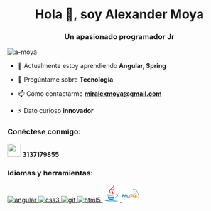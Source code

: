 <h1 align="center">Hola 👋, soy Alexander Moya</h1>
<h3 align="center">Un apasionado programador Jr</h3>

<p align="left"> <img src="https://komarev.com/ghpvc/?username=a-moya&label=Profile%20views&color=0e75b6&style=flat" alt="a-moya" /> </p>

- 🌱 Actualmente estoy aprendiendo **Angular, Spring**

- 💬 Pregúntame sobre **Tecnologia**

- 📫 Cómo contactarme **miralexmoya@gmail.com**

- ⚡ Dato curioso **innovador**

<h3 align="left">Conéctese conmigo:</h3>
<img aling = "left" src = "https://es.wikipedia.org/wiki/WhatsApp#/media/Archivo:WhatsApp.svg" width="30" height="30" >
<strong align ="center">
  3137179855
</strong>

<h3 align="left">Idiomas y herramientas:</h3>
<p align="left"> <a href="https://angular.io" target="_blank" rel="noreferrer"> <img src="https://angular.io/assets/images/logos /angular/angular.svg" alt="angular" ancho="40" altura="40"/> </a>  <a href="https:// www.w3schools.com/css/" target="_blank" rel="noreferrer"> <img src="https://raw.githubusercontent.com/devicons/devicon/master/icons/css3/css3-original-wordmark .svg" alt="css3" ancho="40" altura="40"/> </a> <a href="https://git-scm.com/" target="_blank" rel="noreferrer" > <img src="https://www.vectorlogo.zone/logos/git-scm/git-scm-icon.svg" alt="git" width="40" height="40"/> </a > <a href="https://www.w3.org/html/" target="_blank" rel="noreferrer"> <img src="https://raw.githubusercontent.com/devicons/devicon/master/icons/html5/html5 -original-wordmark.svg" alt="html5" width="40" height="40"/> </a> <a href="https://www.java.com" target="_blank" rel= "noreferrer"> <img src="https://raw.githubusercontent.com/devicons/devicon/master/icons/java/java-original.svg" alt="java" width="40" height="40" /> </a> </a> <a href="https://www.mysql.com/" target="_blank" rel="noreferrer "> <img src="https://raw.githubusercontent.com/devicons/devicon/master/icons/mysql/mysql-original-wordmark.svg" alt="mysql" width="40" height="40" /> </a>
